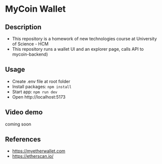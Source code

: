 # MyCoin Wallet

## Description

-   This repository is a homework of new technologies course at University of Science - HCM
-   This repository runs a wallet UI and an explorer page, calls API to mycoin-backend)

## Usage

-   Create .env file at root folder
-   Install packages: `npm install`
-   Start app: `npm run dev`
-   Open http://localhost:5173

## Video demo

coming soon

## References

-   https://myetherwallet.com
-   https://etherscan.io/
